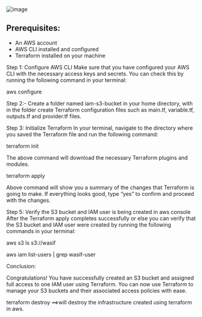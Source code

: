 ![image](https://github.com/SyedWasifAbbas5/Terraform/assets/124575436/d84162e8-5623-4b0b-9878-ddf4e7d7047c)

## Prerequisites:

* An AWS account
* AWS CLI installed and configured
* Terraform installed on your machine

Step 1: Configure AWS CLI Make sure that you have configured your AWS CLI with the necessary access keys and secrets. You can check this by running the following command in your terminal:

aws configure

Step 2:- Create a folder named iam-s3-bucket in your home directory, with in the folder create Terraform configuration files such as main.tf, variable.tf, outputs.tf and provider.tf files.

Step 3: Initialize Terraform In your terminal, navigate to the directory where you saved the Terraform file and run the following command:

terraform init

The above command will download the necessary Terraform plugins and modules.

terraform apply

Above command will show you a summary of the changes that Terraform is going to make. If everything looks good, type “yes” to confirm and proceed with the changes.

Step 5: Verify the S3 bucket and IAM user is being created in aws console After the Terraform apply completes successfully or else you can verify that the S3 bucket and IAM user were created by running the following commands in your terminal:

aws s3 ls s3://wasif

aws iam list-users | grep wasif-user

Conclusion:

Congratulations! You have successfully created an S3 bucket and assigned full access to one IAM user using Terraform. You can now use Terraform to manage your S3 buckets and their associated access policies with ease.

terraform destroy ==>will destroy the infrastructure created using terraform in aws.
